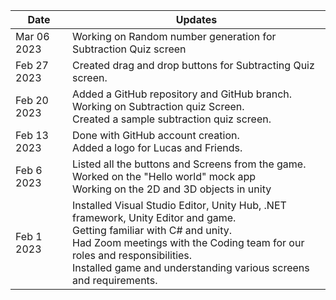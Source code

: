 | Date  | Updates |
| ------------- | ------------- |
| Mar 06 2023 |	Working on Random number generation for Subtraction Quiz screen |
| Feb 27 2023  | Created drag and drop buttons for Subtracting Quiz screen.|
| Feb 20 2023 | Added a GitHub repository and GitHub branch. <br>	Working on Subtraction quiz Screen. <br> Created a sample subtraction quiz screen.|
| Feb 13 2023 |	Done with GitHub account creation. <br> Added a logo for Lucas and Friends. |
| Feb 6 2023 | Listed all the buttons and Screens from the game.<br>	Worked on the "Hello world" mock app <br> Working on the 2D and 3D  objects in unity |
| Feb 1 2023 | Installed Visual Studio Editor, Unity Hub, .NET framework, Unity Editor and game. <br>	Getting familiar with C# and unity. <br> Had Zoom meetings with the Coding team for our roles and responsibilities. <br> Installed game and understanding various screens and requirements. |
